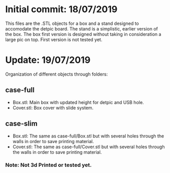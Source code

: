 
# Initial commit: 18/07/2019

This files are the .STL objects for a box and a stand designed to accomodate the detpic board.
The stand is a simplistic, earlier version of the box.
The box first version is designed without taking in consideration a large pic on top.
First version is not tested yet.

# Update: 19/07/2019

Organization of different objects through folders:

## case-full
- Box.stl: Main box with updated height for detpic and USB hole.
- Cover.stl: Box cover with slide system.

## case-slim
- Box.stl: The same as case-full/Box.stl but with several holes through the walls in order to save printing material.
- Cover.stl: The same as case-full/Cover.stl but with several holes through the walls in order to save printing material.

### Note: Not 3d Printed or tested yet.
